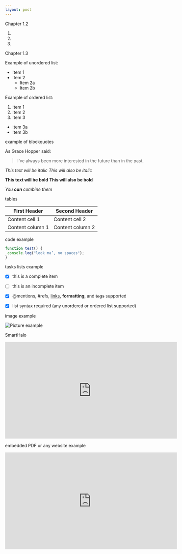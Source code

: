 ```yaml
---
layout: post
---
```


<!--Example of everything-->
<!--Template-->


Chapter 1.2 

1. 
2. 
3. 

Chapter 1.3 

Example of unordered list:
* Item 1
* Item 2
  * Item 2a 
  * Item 2b
  
Example of ordered list:
1. Item 1 
2. Item 2 
3. Item 3
  * Item 3a 
  * Item 3b
  
example of blockquotes

As Grace Hopper said:
> I’ve always been more interested 
> in the future than in the past.


*This text will be italic* 
_This will also be italic_

**This text will be bold** 
__This will also be bold__

*You **can** combine them*

tables

First Header | Second Header
------------ | -------------
Content cell 1 | Content cell 2
Content column 1 | Content column 2

code example

```javascript
function test() {
 console.log("look ma’, no spaces");
}
```

tasks lists example
- [x] this is a complete item
- [ ] this is an incomplete item
- [x] @mentions, #refs, [links](), **formatting**, and <del>tags</del> supported
- [x] list syntax required (any unordered or ordered list supported)




image example

![Picture example](https://ak.picdn.net/assets/cms/97e1dd3f8a3ecb81356fe754a1a113f31b6dbfd4-stock-photo-photo-of-a-common-kingfisher-alcedo-atthis-adult-male-perched-on-a-lichen-covered-branch-107647640.jpg)


SmartHalo

<iframe width="560" height="315" src="https://www.youtube.com/embed/EHEi-2lpwaQ" frameborder="0" allow="autoplay" allowfullscreen></iframe>


embedded PDF or any website example

<iframe width="560" height="315" src="https://guides.github.com/pdfs/markdown-cheatsheet-online.pdf" frameborder="0" allowfullscreen></iframe>